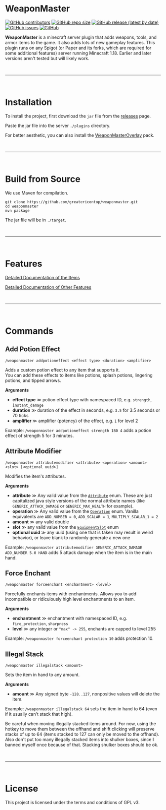 # WeaponMaster


[![GitHub contributors](https://img.shields.io/github/contributors/greatericontop/weaponmaster?style=for-the-badge)](https://github.com/greatericontop/weaponmaster/graphs/contributors)
[![GitHub repo size](https://img.shields.io/github/repo-size/greatericontop/weaponmaster?style=for-the-badge)](https://github.com/greatericontop/weaponmaster)
[![GitHub release (latest by date)](https://img.shields.io/github/v/release/greatericontop/weaponmaster?style=for-the-badge)](https://github.com/greatericontop/weaponmaster/releases)
[![GitHub issues](https://img.shields.io/github/issues/greatericontop/weaponmaster?style=for-the-badge)](https://github.com/greatericontop/weaponmaster/issues)
[![GitHub](https://img.shields.io/github/license/greatericontop/weaponmaster?style=for-the-badge)](https://github.com/greatericontop/weaponmaster/blob/main/LICENSE)


**WeaponMaster** is a minecraft server plugin that adds weapons, tools, and armor items to the game. It also adds lots of new gameplay features. This plugin runs on any Spigot (or Paper and its forks, which are required for some additional features) server running Minecraft 1.18. Earlier and later versions aren't tested but will likely work.

<br/>

---

<br/>


# Installation

To install the project, first download the `jar` file from the [releases](https://github.com/greatericontop/weaponmaster/releases) page. 

Paste the jar file into the server `./plugins` directory.

For better aesthetic, you can also install the [WeaponMasterOverlay](https://github.com/Gerseneck/weaponmasterresources) pack.


<br/>

---

<br/>

# Build from Source

We use Maven for compilation.

```
git clone https://github.com/greatericontop/weaponmaster.git
cd weaponmaster
mvn package
```

The jar file will be in `./target`.


<br/>

---

<br/>

# Features

[Detailed Documentation of the Items](WEAPONS.md)

[Detailed Documentation of Other Features](FEATURES.md)

<br/>

---

<br/>


# Commands

## Add Potion Effect

`/weaponmaster addpotioneffect <effect type> <duration> <amplifier>`

Adds a custom potion effect to any item that supports it.  
You can add these effects to items like potions, splash potions, lingering potions, and tipped arrows.

**Arguments**

- **effect type** ≫ potion effect type with namespaced ID, e.g. `strength`, `instant_damage`
- **duration** ≫ duration of the effect in seconds, e.g. `3.5` for 3.5 seconds or 70 ticks
- **amplifier** ≫ amplifier (potency) of the effect, e.g. `1` for level 2

Example: `/weaponmaster addpotioneffect strength 180 4` adds a potion effect of strength 5 for 3 minutes.

## Attribute Modifier

`/weaponmaster attributemodifier <attribute> <operation> <amount> <slot> [<optional uuid>]`

Modifies the item's attributes.

**Arguments**

- **attribute** ≫ Any valid value from the [`Attribute`](https://papermc.io/javadocs/paper/1.18/org/bukkit/attribute/Attribute.html) enum. These are just capitalized java style versions of the normal attribute names (like `GENERIC_ATTACK_DAMAGE` or `GENERIC_MAX_HEALTH` for example).
- **operation** ≫ Any valid value from the [`Operation`](https://papermc.io/javadocs/paper/1.18/org/bukkit/attribute/AttributeModifier.Operation.html) enum. Vanilla equivalents are `ADD_NUMBER = 0`, `ADD_SCALAR = 1`, `MULTIPLY_SCALAR_1 = 2`
- **amount** ≫ any valid double
- **slot** ≫ any valid value from the [`EquipmentSlot`](https://papermc.io/javadocs/paper/1.18/org/bukkit/inventory/EquipmentSlot.html) enum
- **optional uuid** ≫ any uuid (using one that is taken may result in weird behavior), or leave blank to randomly generate a new one

Example: `/weaponmaster attributemodifier GENERIC_ATTACK_DAMAGE ADD_NUMBER 5.0 HAND` adds 5 attack damage when the item is in the main hand.

## Force Enchant

`/weaponmaster forceenchant <enchantment> <level>`

Forcefully enchants items with enchantments. Allows you to add incompatible or ridiculously high level enchantments to an item.

**Arguments**
- **enchantment** ≫ enchantment with namespaced ID, e.g. `fire_protection`, `sharpness`
- **level** ≫ any integer or `"max" -> 255`, enchants are capped to level 255

Example: `/weaponmaster forceenchant protection 10` adds protection 10.

## Illegal Stack

`/weaponmaster illegalstack <amount>`

Sets the item in hand to any amount.

**Arguments**

- **amount** ≫ Any signed byte `-128..127`, nonpositive values will delete the item.

Example: `/weaponmaster illegalstack 64` sets the item in hand to 64 (even if it usually can't stack that high).

Be careful when moving illegally stacked items around. For now, using the hotkey to move them between the offhand and shift clicking will preserve stacks of up to 64 (items stacked to 127 can only be moved to the offhand). Also don't put too many illegally stacked items into shulker boxes, since I banned myself once because of that. Stacking shulker boxes should be ok.


<br/>

---

<br/>


# License

This project is licensed under the terms and conditions of GPL v3.
